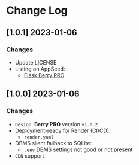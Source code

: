 # Change Log

## [1.0.1] 2023-01-06 
### Changes

- Update LICENSE
- Listing on AppSeed:
  - [Flask Berry PRO](https://appseed.us/product/berry-dashboard-pro/flask/)

## [1.0.0] 2023-01-06 
### Changes

- `Design`: **Berry PRO** version `v1.0.2`
- Deployment-ready for Render (CI/CD)
  - `render.yaml`
- DBMS silent fallback to SQLite:
  - `.env` DBMS settings not good or not present
- `CDN` support

